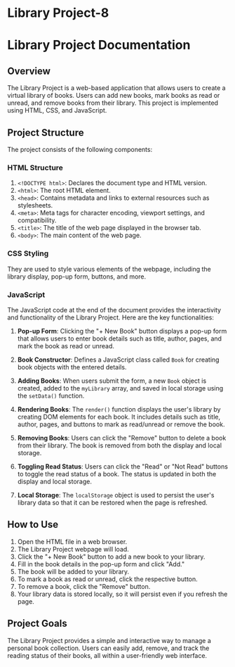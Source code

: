 # Library Project-8
# Library Project Documentation

## Overview
The Library Project is a web-based application that allows users to create a virtual library of books. Users can add new books, mark books as read or unread, and remove books from their library. This project is implemented using HTML, CSS, and JavaScript.

## Project Structure
The project consists of the following components:

### HTML Structure
1. `<!DOCTYPE html>`: Declares the document type and HTML version.
2. `<html>`: The root HTML element.
3. `<head>`: Contains metadata and links to external resources such as stylesheets.
4. `<meta>`: Meta tags for character encoding, viewport settings, and compatibility.
5. `<title>`: The title of the web page displayed in the browser tab.
6. `<body>`: The main content of the web page.

### CSS Styling
They are used to style various elements of the webpage, including the library display, pop-up form, buttons, and more.

### JavaScript
The JavaScript code at the end of the document provides the interactivity and functionality of the Library Project. Here are the key functionalities:

1. **Pop-up Form**: Clicking the "+ New Book" button displays a pop-up form that allows users to enter book details such as title, author, pages, and mark the book as read or unread.

2. **Book Constructor**: Defines a JavaScript class called `Book` for creating book objects with the entered details.

3. **Adding Books**: When users submit the form, a new `Book` object is created, added to the `myLibrary` array, and saved in local storage using the `setData()` function.

4. **Rendering Books**: The `render()` function displays the user's library by creating DOM elements for each book. It includes details such as title, author, pages, and buttons to mark as read/unread or remove the book.

5. **Removing Books**: Users can click the "Remove" button to delete a book from their library. The book is removed from both the display and local storage.

6. **Toggling Read Status**: Users can click the "Read" or "Not Read" buttons to toggle the read status of a book. The status is updated in both the display and local storage.

7. **Local Storage**: The `localStorage` object is used to persist the user's library data so that it can be restored when the page is refreshed.

## How to Use
1. Open the HTML file in a web browser.
2. The Library Project webpage will load.
3. Click the "+ New Book" button to add a new book to your library.
4. Fill in the book details in the pop-up form and click "Add."
5. The book will be added to your library.
6. To mark a book as read or unread, click the respective button.
7. To remove a book, click the "Remove" button.
8. Your library data is stored locally, so it will persist even if you refresh the page.

## Project Goals
The Library Project provides a simple and interactive way to manage a personal book collection. Users can easily add, remove, and track the reading status of their books, all within a user-friendly web interface.
